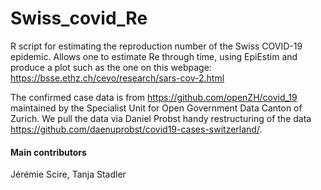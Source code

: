 # Swiss_covid_Re

R script for estimating the reproduction number of the Swiss COVID-19 epidemic. 
Allows one to estimate Re through time, using EpiEstim and produce a plot such as the one on this webpage: https://bsse.ethz.ch/cevo/research/sars-cov-2.html

The confirmed case data is from https://github.com/openZH/covid_19 maintained by the Specialist Unit for Open Government Data Canton of Zurich.
We pull the data via Daniel Probst handy restructuring of the data https://github.com/daenuprobst/covid19-cases-switzerland/.

#### Main contributors
Jérémie Scire, Tanja Stadler
